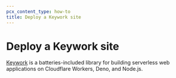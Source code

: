 ```yaml
---
pcx_content_type: how-to
title: Deploy a Keywork site
---
```


# Deploy a Keywork site

[Keywork](https://keywork.app/) is a batteries-included library for building serverless web applications on Cloudflare Workers, Deno, and Node.js.
